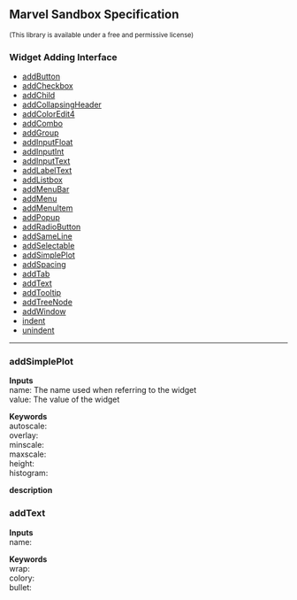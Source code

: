 ## Marvel Sandbox Specification
<sub>(This library is available under a free and permissive license)</sub>

### Widget Adding Interface
- [addButton](#addButton)
- [addCheckbox](#addCheckbox)
- [addChild](#addChild)
- [addCollapsingHeader](#addCollapsingHeader)
- [addColorEdit4](#addColorEdit4)
- [addCombo](#addCombo)
- [addGroup](#addGroup)
- [addInputFloat](#addInputFloat)
- [addInputInt](#addInputInt)
- [addInputText](#addInputText)
- [addLabelText](#addlabeltext)
- [addListbox](#addListbox)
- [addMenuBar](#addMenuBar)
- [addMenu](#addMenu)
- [addMenuItem](#addMenuItem)
- [addPopup](#addPopup)
- [addRadioButton](#addRadioButton)
- [addSameLine](#addSameLine)
- [addSelectable](#addSelectable)
- [addSimplePlot](#addsimpleplot)
- [addSpacing](#addSpacing)
- [addTab](#addTab)
- [addText](#addtext)
- [addTooltip](#addTooltip)
- [addTreeNode](#addTreeNode)
- [addWindow](#addWindow)
- [indent](#indent)
- [unindent](#unindent)





---------------------------------
### addSimplePlot
**Inputs**
</br>name: The name used when referring to the widget 
</br>value: The value of the widget

**Keywords**
</br>autoscale:
</br>overlay:
</br>minscale:
</br>maxscale:
</br>height:
</br>histogram:

**description**
<br/>
### addText
**Inputs**
</br>name:

**Keywords**
</br>wrap:
</br>colory:
</br>bullet:
